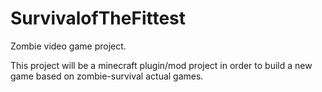 SurvivalofTheFittest
====================

Zombie video game project.

This project will be a minecraft plugin/mod project in order to build a new game based on zombie-survival actual games.
